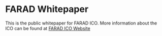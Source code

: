 # FARAD Whitepaper

This is the public whitepaper for FARAD ICO.
More information about the ICO can be found at [FARAD ICO Website](http://farad.energy)


